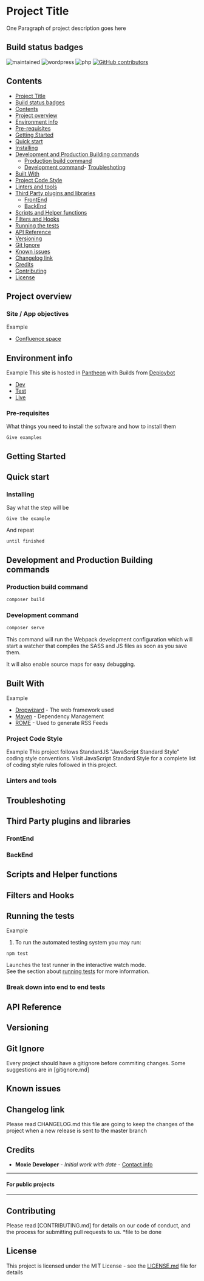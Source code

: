 # Project Title
One Paragraph of project description goes here

## Build status badges
<!-- (when possible) Bitbucket pipelines, travis, codeship, styleci -->
![maintained](https://img.shields.io/badge/maintained-yes-brightgreen.svg)
![wordpress](https://img.shields.io/badge/wordpress-%3E%3D4.8-green.svg)
![php](https://img.shields.io/badge/php-%3E%3D7.1-green.svg)
[![GitHub contributors](https://img.shields.io/github/contributors/wearenolte/lean-theme.svg)](https://github.com/wearenolte/lean-theme/graphs/contributors)

## Contents
- [Project Title](#project-title)
- [Build status badges](#build-status-badges)
- [Contents](#contents)
- [Project overview](#project-overview)
- [Environment info](#environment-info)
- [Pre-requisites](#pre-requisites)
- [Getting Started](#getting-started)
- [Quick start](#quick-start)
- [Installing](#installing)
- [Development and Production Building commands](#development-and-production-building-commands)
	- [Production build command](#production-build-command)
  - [Development command](#development-command)- [Troubleshoting](#troubleshoting)
- [Built With](#built-with)
- [Project Code Style](#project-code-style)
- [Linters and tools](#linters-and-tools)
- [Third Party plugins and libraries](#third-party-plugins-and-libraries)
	- [FrontEnd](#frontend)
	- [BackEnd](#backend)
- [Scripts and Helper functions](#scripts-and-helper-functions)
- [Filters and Hooks](#filters-and-hooks)
- [Running the tests](#running-the-tests)
- [API Reference](#api-reference)
- [Versioning](#versioning)
- [Git Ignore](#git-ignore)
- [Known issues](#known-issues)
- [Changelog link](#changelog-link)
- [Credits](#credits)
- [Contributing](#contributing)
- [License](#license)

## Project overview
<!-- Describe the client goals and objectives, the reasons why we build this web site/app. -->

### Site / App objectives
<!-- Recomendation: Use S.M.A.R.T. objectives -->

<!-- If there is a Confluence space for the project link it here. Recommendation: in the Confluence Space add third-party integrations (not plugins), Cron jobs and all information that can complement this readme file content. -->
Example
- [Confluence space](http://link-to-confluence-space.io/)

## Environment info
<!-- Information needed to find where the site is hosted -->
Example
This site is hosted in [Pantheon](https://dashboard.pantheon.io/sites/702fff37-8e52-403a-8fc4-c0f2b0d0a900#dev/code)
with Builds from [Deploybot](https://moxie.deploybot.com/129151-Tenementmuseum)

- [Dev](http://link-to-the-environment.io/)
- [Test](http://link-to-the-environment.io/)
- [Live](http://link-to-the-environment.io/)


### Pre-requisites
<!-- A list of development machine requirements to be able to run this project. -->

What things you need to install the software and how to install them

```
Give examples
```

## Getting Started 
<!-- These instructions will get you a copy of the project up and running on your local machine for development and testing purposes. See deployment for notes on how to deploy the project on a live system. -->

## Quick start
<!-- A list of all the commands that we need to run in order to make the project works. -->

### Installing
<!-- A step by step series of examples that tell you how to get a development env running -->

Say what the step will be

```
Give the example
```

And repeat

```
until finished
```

## Development and Production Building commands
<!-- List of comands, dependendency manager, libraries, etc. And how to run them -->

### Production build command
```bash
composer build
```

### Development command
```bash
composer serve
```

This command will run the Webpack development configuration which will start a watcher that compiles the SASS and JS files as soon as you save them.

It will also enable source maps for easy debugging.

## Built With
<!-- A list of techs / Frameworks including versions. -->

Example
* [Dropwizard](http://www.dropwizard.io/1.0.2/docs/) - The web framework used
* [Maven](https://maven.apache.org/) - Dependency Management
* [ROME](https://rometools.github.io/rome/) - Used to generate RSS Feeds

### Project Code Style
<!-- Discribe the style used inside the project -->

Example
This project follows StandardJS "JavaScript Standard Style" coding style conventions. Visit JavaScript Standard Style for a complete list of coding style rules followed in this project.

### Linters and tools
<!-- List and explain how to use Linter tools -->

## Troubleshoting
<!-- If found, list possible solutions to common problems -->

## Third Party plugins and libraries
<!-- List of external tools used in the project -->

### FrontEnd
### BackEnd

## Scripts and Helper functions
<!-- List and explain how to run them inside the project -->

## Filters and Hooks
<!-- List and explain how to run them inside the project -->

## Running the tests
<!-- Explaining how to run test and where to add tests -->

Example
1. To run the automated testing system you may run:

```
npm test
```

Launches the test runner in the interactive watch mode.<br> See the section about [running tests](https://facebook.github.io/create-react-app/docs/running-tests) for more information.

### Break down into end to end tests
<!-- Explain what these tests test and why -->

## API Reference
<!-- Depending on the size of the project, if it is small and simple enough the reference docs can be added to the README. For medium size to larger projects it is important to at least provide a link to where the API reference docs live. -->

## Versioning
<!-- Description about Semantic Versioning and how and when you have to update the version of the code for future references. -->

## Git Ignore
Every project should have a gitignore before commiting changes. Some suggestions are in [gitignore.md]

## Known issues
<!-- Add all the known issues for the project setup, like conflicts between dependencies versions, OS dependencies and if is possible link the solution for the issue. -->

## Changelog link
<!-- Link to the file with all the information -->
Please read CHANGELOG.md this file are going to keep the changes of the project when a new release is sent to the master branch

## Credits

* **Moxie Developer** - *Initial work with date* - [Contact info](https://github.com/MoxieDeveloper)


---

#### For public projects

---

## Contributing

Please read [CONTRIBUTING.md] for details on our code of conduct, and the process for submitting pull requests to us.
*file to be done

## License

This project is licensed under the MIT License - see the [LICENSE.md](LICENSE.md) file for details